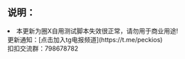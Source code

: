 ## 说明：

<li>本更新为圈X自用测试脚本失效很正常，请勿用于商业用途!<br>
更新通知：[点击加入tg电报频道](https://t.me/peckios)<br>
扣扣交流群：798678782</li>
